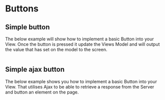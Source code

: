 Buttons
=======



## Simple button

The below example will show how to implement a basic Button into your View. Once the button is pressed it update the Views
Model and will output the value that has set on the model to the screen.

``` dir[examples/SimpleButton]
```

## Simple ajax button

The below example shows you how to implement a basic Button into your View. That utilises Ajax to be able to retrieve a response
from the Server and button an element on the page.

``` dir[examples/SimpleAjaxButton]
```
